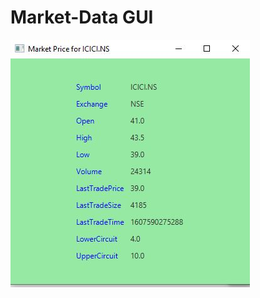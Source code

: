 # Market-Data GUI
![Alt text](https://github.com/aashish-tripathi/market-data-gui/blob/main/MP_SC.JPG "Market Price")
